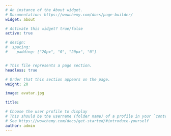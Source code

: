 ```yaml
---
# An instance of the About widget.
# Documentation: https://wowchemy.com/docs/page-builder/
widget: about

# Activate this widget? true/false
active: true

# design:
#  spacing:
#    padding: ["20px", "0", "20px", "0"]


# This file represents a page section.
headless: true

# Order that this section appears on the page.
weight: 20

image: avatar.jpg

title: 

# Choose the user profile to display
# This should be the username (folder name) of a profile in your `content/authors/` folder.
# See https://wowchemy.com/docs/get-started/#introduce-yourself
author: admin
---
```


